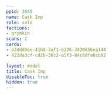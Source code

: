 ```yaml
---
ppid: 3645
name: Cask Imp
role: solo
factions:
- grymkin
scans: 2
cards:
- b3ddd9ee-41b8-3af1-b226-3420656ea144
- 422da3cf-cd2b-38c2-a5f3-84c8dfa8cb82

layout: model
title: Cask Imp
disableToc: true
hidden: true
---
```

